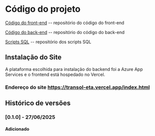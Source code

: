 # Código do projeto

[Código do front-end](../src/front) -- repositório do código do front-end

[Código do back-end](../src/back)  -- repositório do código do back-end

[Scripts SQL](../src/db)  -- repositório dos scripts SQL


## Instalação do Site

A plataforma escolhida para instalação do backend foi a Azure App Services e o frontend está hospedado no Vercel.
### Endereço do site https://transol-eta.vercel.app/index.html

## Histórico de versões

### [0.1.0] - 27/06/2025
#### Adicionado
